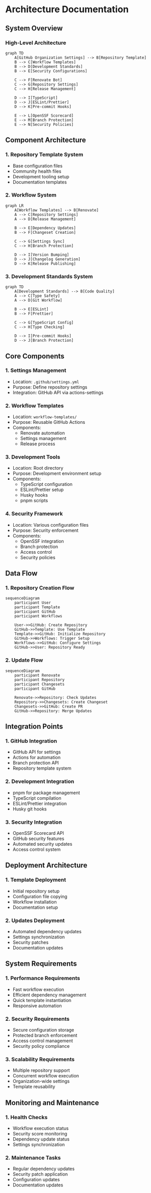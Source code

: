 # Architecture Documentation

## System Overview

### High-Level Architecture
```mermaid
graph TD
    A[GitHub Organization Settings] --> B[Repository Template]
    B --> C[Workflow Templates]
    B --> D[Development Standards]
    B --> E[Security Configurations]

    C --> F[Renovate Bot]
    C --> G[Repository Settings]
    C --> H[Release Management]

    D --> I[TypeScript]
    D --> J[ESLint/Prettier]
    D --> K[Pre-commit Hooks]

    E --> L[OpenSSF Scorecard]
    E --> M[Branch Protection]
    E --> N[Security Policies]
```

## Component Architecture

### 1. Repository Template System
- Base configuration files
- Community health files
- Development tooling setup
- Documentation templates

### 2. Workflow System
```mermaid
graph LR
    A[Workflow Templates] --> B[Renovate]
    A --> C[Repository Settings]
    A --> D[Release Management]

    B --> E[Dependency Updates]
    B --> F[Changeset Creation]

    C --> G[Settings Sync]
    C --> H[Branch Protection]

    D --> I[Version Bumping]
    D --> J[Changelog Generation]
    D --> K[Release Publishing]
```

### 3. Development Standards System
```mermaid
graph TD
    A[Development Standards] --> B[Code Quality]
    A --> C[Type Safety]
    A --> D[Git Workflow]

    B --> E[ESLint]
    B --> F[Prettier]

    C --> G[TypeScript Config]
    C --> H[Type Checking]

    D --> I[Pre-commit Hooks]
    D --> J[Branch Protection]
```

## Core Components

### 1. Settings Management
- Location: `.github/settings.yml`
- Purpose: Define repository settings
- Integration: GitHub API via actions-settings

### 2. Workflow Templates
- Location: `workflow-templates/`
- Purpose: Reusable GitHub Actions
- Components:
  - Renovate automation
  - Settings management
  - Release process

### 3. Development Tools
- Location: Root directory
- Purpose: Development environment setup
- Components:
  - TypeScript configuration
  - ESLint/Prettier setup
  - Husky hooks
  - pnpm scripts

### 4. Security Framework
- Location: Various configuration files
- Purpose: Security enforcement
- Components:
  - OpenSSF integration
  - Branch protection
  - Access control
  - Security policies

## Data Flow

### 1. Repository Creation Flow
```mermaid
sequenceDiagram
    participant User
    participant Template
    participant GitHub
    participant Workflows

    User->>GitHub: Create Repository
    GitHub->>Template: Use Template
    Template->>GitHub: Initialize Repository
    GitHub->>Workflows: Trigger Setup
    Workflows->>GitHub: Configure Settings
    GitHub->>User: Repository Ready
```

### 2. Update Flow
```mermaid
sequenceDiagram
    participant Renovate
    participant Repository
    participant Changesets
    participant GitHub

    Renovate->>Repository: Check Updates
    Repository->>Changesets: Create Changeset
    Changesets->>GitHub: Create PR
    GitHub->>Repository: Merge Updates
```

## Integration Points

### 1. GitHub Integration
- GitHub API for settings
- Actions for automation
- Branch protection API
- Repository template system

### 2. Development Integration
- pnpm for package management
- TypeScript compilation
- ESLint/Prettier integration
- Husky git hooks

### 3. Security Integration
- OpenSSF Scorecard API
- GitHub security features
- Automated security updates
- Access control system

## Deployment Architecture

### 1. Template Deployment
- Initial repository setup
- Configuration file copying
- Workflow installation
- Documentation setup

### 2. Updates Deployment
- Automated dependency updates
- Settings synchronization
- Security patches
- Documentation updates

## System Requirements

### 1. Performance Requirements
- Fast workflow execution
- Efficient dependency management
- Quick template instantiation
- Responsive automation

### 2. Security Requirements
- Secure configuration storage
- Protected branch enforcement
- Access control management
- Security policy compliance

### 3. Scalability Requirements
- Multiple repository support
- Concurrent workflow execution
- Organization-wide settings
- Template reusability

## Monitoring and Maintenance

### 1. Health Checks
- Workflow execution status
- Security score monitoring
- Dependency update status
- Settings synchronization

### 2. Maintenance Tasks
- Regular dependency updates
- Security patch application
- Configuration updates
- Documentation updates
